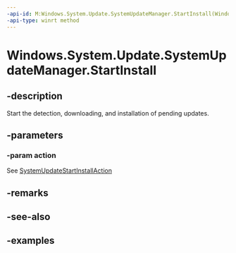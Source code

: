 ```yaml
---
-api-id: M:Windows.System.Update.SystemUpdateManager.StartInstall(Windows.System.Update.SystemUpdateStartInstallAction)
-api-type: winrt method
---
```


<!-- Method syntax.
public void SystemUpdateManager.StartInstall(SystemUpdateStartInstallAction action)
-->

# Windows.System.Update.SystemUpdateManager.StartInstall

## -description
Start the detection, downloading, and installation of pending updates.

## -parameters
### -param action
See [SystemUpdateStartInstallAction](systemupdatestartinstallaction.md)

## -remarks

## -see-also

## -examples

